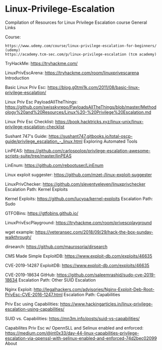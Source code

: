 # Linux-Privilege-Escalation

Compilation of Resources for Linux Privilege Escalation course
General Links


Course:

    https://www.udemy.com/course/linux-privilege-escalation-for-beginners/ (udemy)
    https://academy.tcm-sec.com/p/linux-privilege-escalation (tcm academy)


TryHackMe: https://tryhackme.com/

LinuxPrivEscArena: https://tryhackme.com/room/linuxprivescarena
Introduction

Basic Linux Priv Esc: https://blog.g0tmi1k.com/2011/08/basic-linux-privilege-escalation/

Linux Priv Esc PayloadAllTheThings: https://github.com/swisskyrepo/PayloadsAllTheThings/blob/master/Methodology%20and%20Resources/Linux%20-%20Privilege%20Escalation.md

Linux Priv Esc Checklist: https://book.hacktricks.xyz/linux-unix/linux-privilege-escalation-checklist

Sushant 747's Guide: https://sushant747.gitbooks.io/total-oscp-guide/privilege_escalation_-_linux.html
Exploring Automated Tools

LinPEAS: https://github.com/carlospolop/privilege-escalation-awesome-scripts-suite/tree/master/linPEAS

LinEnum: https://github.com/rebootuser/LinEnum

Linux exploit suggester: https://github.com/mzet-/linux-exploit-suggester

LinuxPrivChecker: https://github.com/sleventyeleven/linuxprivchecker
Escalation Path: Kernel Exploits

Kernel Exploits: https://github.com/lucyoa/kernel-exploits
Escalation Path: Sudo

GTFOBins: https://gtfobins.github.io/

LinuxPrivEscPlayground: https://tryhackme.com/room/privescplayground

wget example: https://veteransec.com/2018/09/29/hack-the-box-sunday-walkthrough/

dirsearch: https://github.com/maurosoria/dirsearch

CMS Made Simple ExploitDB: https://www.exploit-db.com/exploits/46635

CVE-2019-14287 ExploitDB: https://www.exploit-db.com/exploits/46635

CVE-2019-18634 GitHub: https://github.com/saleemrashid/sudo-cve-2019-18634
Escalation Path: Other SUID Escalation

Nginx Exploit: http://legalhackers.com/advisories/Nginx-Exploit-Deb-Root-PrivEsc-CVE-2016-1247.html
Escalation Path: Capabilities

Priv Esc using Capabilities: https://www.hackingarticles.in/linux-privilege-escalation-using-capabilities/

SUID vs. Capabilities: https://mn3m.info/posts/suid-vs-capabilities/

Capabilites Priv Esc w/ OpennSLL and Selinux enabled and enforced: https://medium.com/@int0x33/day-44-linux-capabilities-privilege-escalation-via-openssl-with-selinux-enabled-and-enforced-74d2bec02099
About


